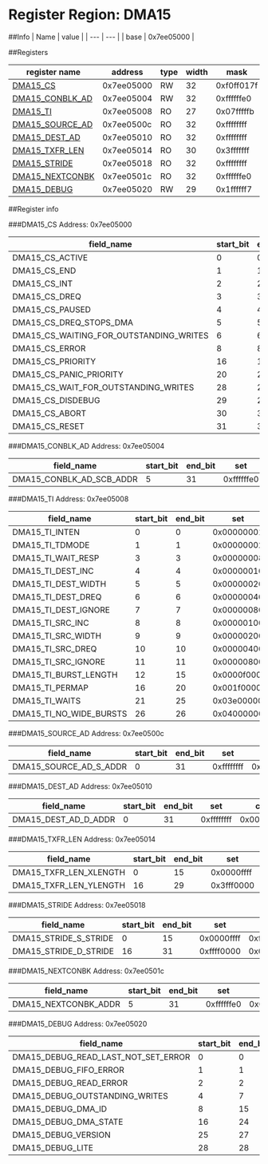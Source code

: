 # Register Region: DMA15


##Info
| Name | value |
| --- | --- |
| base | 0x7ee05000 |

##Registers

| register name | address | type | width | mask | reset |
| --- | --- | --- | --- | --- | --- |
| [DMA15_CS](#dma15_cs) | 0x7ee05000 | RW | 32 | 0xf0ff017f | 0000000000 |
| [DMA15_CONBLK_AD](#dma15_conblk_ad) | 0x7ee05004 | RW | 32 | 0xffffffe0 | 0000000000 |
| [DMA15_TI](#dma15_ti) | 0x7ee05008 | RO | 27 | 0x07fffffb |  |
| [DMA15_SOURCE_AD](#dma15_source_ad) | 0x7ee0500c | RO | 32 | 0xffffffff |  |
| [DMA15_DEST_AD](#dma15_dest_ad) | 0x7ee05010 | RO | 32 | 0xffffffff |  |
| [DMA15_TXFR_LEN](#dma15_txfr_len) | 0x7ee05014 | RO | 30 | 0x3fffffff |  |
| [DMA15_STRIDE](#dma15_stride) | 0x7ee05018 | RO | 32 | 0xffffffff |  |
| [DMA15_NEXTCONBK](#dma15_nextconbk) | 0x7ee0501c | RO | 32 | 0xffffffe0 |  |
| [DMA15_DEBUG](#dma15_debug) | 0x7ee05020 | RW | 29 | 0x1ffffff7 | 0000000000 |

##Register info


###DMA15_CS
 Address: 0x7ee05000

| field_name | start_bit | end_bit | set | clear | reset |
| --- | --- | --- | --- | --- | --- |
| DMA15_CS_ACTIVE | 0 | 0 | 0x00000001 | 0xfffffffe | 0x0 |
| DMA15_CS_END | 1 | 1 | 0x00000002 | 0xfffffffd | 0x0 |
| DMA15_CS_INT | 2 | 2 | 0x00000004 | 0xfffffffb | 0x0 |
| DMA15_CS_DREQ | 3 | 3 | 0x00000008 | 0xfffffff7 | 0x0 |
| DMA15_CS_PAUSED | 4 | 4 | 0x00000010 | 0xffffffef | 0x0 |
| DMA15_CS_DREQ_STOPS_DMA | 5 | 5 | 0x00000020 | 0xffffffdf | 0x0 |
| DMA15_CS_WAITING_FOR_OUTSTANDING_WRITES | 6 | 6 | 0x00000040 | 0xffffffbf | 0x0 |
| DMA15_CS_ERROR | 8 | 8 | 0x00000100 | 0xfffffeff | 0x0 |
| DMA15_CS_PRIORITY | 16 | 19 | 0x000f0000 | 0xfff0ffff | 0x0 |
| DMA15_CS_PANIC_PRIORITY | 20 | 23 | 0x00f00000 | 0xff0fffff | 0x0 |
| DMA15_CS_WAIT_FOR_OUTSTANDING_WRITES | 28 | 28 | 0x10000000 | 0xefffffff | 0x0 |
| DMA15_CS_DISDEBUG | 29 | 29 | 0x20000000 | 0xdfffffff | 0x0 |
| DMA15_CS_ABORT | 30 | 30 | 0x40000000 | 0xbfffffff | 0x0 |
| DMA15_CS_RESET | 31 | 31 | 0x80000000 | 0x7fffffff | 0x0 |

###DMA15_CONBLK_AD
 Address: 0x7ee05004

| field_name | start_bit | end_bit | set | clear | reset |
| --- | --- | --- | --- | --- | --- |
| DMA15_CONBLK_AD_SCB_ADDR | 5 | 31 | 0xffffffe0 | 0x0000001f | 0x0 |

###DMA15_TI
 Address: 0x7ee05008

| field_name | start_bit | end_bit | set | clear | reset |
| --- | --- | --- | --- | --- | --- |
| DMA15_TI_INTEN | 0 | 0 | 0x00000001 | 0xfffffffe |  |
| DMA15_TI_TDMODE | 1 | 1 | 0x00000002 | 0xfffffffd |  |
| DMA15_TI_WAIT_RESP | 3 | 3 | 0x00000008 | 0xfffffff7 |  |
| DMA15_TI_DEST_INC | 4 | 4 | 0x00000010 | 0xffffffef |  |
| DMA15_TI_DEST_WIDTH | 5 | 5 | 0x00000020 | 0xffffffdf |  |
| DMA15_TI_DEST_DREQ | 6 | 6 | 0x00000040 | 0xffffffbf |  |
| DMA15_TI_DEST_IGNORE | 7 | 7 | 0x00000080 | 0xffffff7f |  |
| DMA15_TI_SRC_INC | 8 | 8 | 0x00000100 | 0xfffffeff |  |
| DMA15_TI_SRC_WIDTH | 9 | 9 | 0x00000200 | 0xfffffdff |  |
| DMA15_TI_SRC_DREQ | 10 | 10 | 0x00000400 | 0xfffffbff |  |
| DMA15_TI_SRC_IGNORE | 11 | 11 | 0x00000800 | 0xfffff7ff |  |
| DMA15_TI_BURST_LENGTH | 12 | 15 | 0x0000f000 | 0xffff0fff |  |
| DMA15_TI_PERMAP | 16 | 20 | 0x001f0000 | 0xffe0ffff |  |
| DMA15_TI_WAITS | 21 | 25 | 0x03e00000 | 0xfc1fffff |  |
| DMA15_TI_NO_WIDE_BURSTS | 26 | 26 | 0x04000000 | 0xfbffffff |  |

###DMA15_SOURCE_AD
 Address: 0x7ee0500c

| field_name | start_bit | end_bit | set | clear | reset |
| --- | --- | --- | --- | --- | --- |
| DMA15_SOURCE_AD_S_ADDR | 0 | 31 | 0xffffffff | 0x00000000 |  |

###DMA15_DEST_AD
 Address: 0x7ee05010

| field_name | start_bit | end_bit | set | clear | reset |
| --- | --- | --- | --- | --- | --- |
| DMA15_DEST_AD_D_ADDR | 0 | 31 | 0xffffffff | 0x00000000 |  |

###DMA15_TXFR_LEN
 Address: 0x7ee05014

| field_name | start_bit | end_bit | set | clear | reset |
| --- | --- | --- | --- | --- | --- |
| DMA15_TXFR_LEN_XLENGTH | 0 | 15 | 0x0000ffff | 0xffff0000 |  |
| DMA15_TXFR_LEN_YLENGTH | 16 | 29 | 0x3fff0000 | 0xc000ffff |  |

###DMA15_STRIDE
 Address: 0x7ee05018

| field_name | start_bit | end_bit | set | clear | reset |
| --- | --- | --- | --- | --- | --- |
| DMA15_STRIDE_S_STRIDE | 0 | 15 | 0x0000ffff | 0xffff0000 |  |
| DMA15_STRIDE_D_STRIDE | 16 | 31 | 0xffff0000 | 0x0000ffff |  |

###DMA15_NEXTCONBK
 Address: 0x7ee0501c

| field_name | start_bit | end_bit | set | clear | reset |
| --- | --- | --- | --- | --- | --- |
| DMA15_NEXTCONBK_ADDR | 5 | 31 | 0xffffffe0 | 0x0000001f |  |

###DMA15_DEBUG
 Address: 0x7ee05020

| field_name | start_bit | end_bit | set | clear | reset |
| --- | --- | --- | --- | --- | --- |
| DMA15_DEBUG_READ_LAST_NOT_SET_ERROR | 0 | 0 | 0x00000001 | 0xfffffffe | 0x0 |
| DMA15_DEBUG_FIFO_ERROR | 1 | 1 | 0x00000002 | 0xfffffffd | 0x0 |
| DMA15_DEBUG_READ_ERROR | 2 | 2 | 0x00000004 | 0xfffffffb | 0x0 |
| DMA15_DEBUG_OUTSTANDING_WRITES | 4 | 7 | 0x000000f0 | 0xffffff0f | 0x0 |
| DMA15_DEBUG_DMA_ID | 8 | 15 | 0x0000ff00 | 0xffff00ff | 0x0 |
| DMA15_DEBUG_DMA_STATE | 16 | 24 | 0x01ff0000 | 0xfe00ffff | 0x0 |
| DMA15_DEBUG_VERSION | 25 | 27 | 0x0e000000 | 0xf1ffffff | 0x0 |
| DMA15_DEBUG_LITE | 28 | 28 | 0x10000000 | 0xefffffff | 0x0 |
